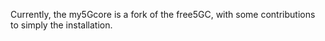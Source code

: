 Currently, the my5Gcore is a fork of the free5GC, with some contributions to simply the installation.
